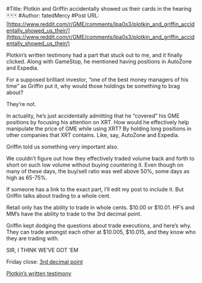 #Title: Plotkin and Griffin accidentally showed us their cards in the hearing 🃏🃏🃏
#Author: fatedMercy
#Post URL: [https://www.reddit.com/r/GME/comments/lpa0s3/plotkin_and_griffin_accidentally_showed_us_their/](https://www.reddit.com/r/GME/comments/lpa0s3/plotkin_and_griffin_accidentally_showed_us_their/)



Plotkin’s written testimony had a part that stuck out to me, and it finally clicked. Along with GameStop, he mentioned having positions in AutoZone and Expedia. 

For a supposed brilliant investor, “one of the best money managers of his time” as Griffin put it, why would those holdings be something to brag about?

They’re not. 

In actuality, he’s just accidentally admitting that he “covered” his GME positions by focusing his attention on XRT. How would he effectively help manipulate the price of GME while using XRT? By holding long positions in other companies that XRT contains. Like, say, AutoZone and Expedia. 


Griffin told us something very important also. 

We couldn’t figure out how they effectively traded volume back and forth to short on such low volume without buying countering it. Even though on many of these days, the buy/sell ratio was well above 50%, some days as high as 65-75%. 

If someone has a link to the exact part, I’ll edit my post to include it. But Griffin talks about trading to a whole cent. 

Retail only has the ability to trade in whole cents. $10.00 or $10.01. HF’s and MM’s have the ability to trade to the 3rd decimal point. 

Griffin kept dodging the questions about trade executions, and here’s why. They can trade amongst each other at $10.005, $10.015, and they know who they are trading with. 


SIR, I THINK WE’VE GOT ‘EM


Friday close: [3rd decimal point](https://ibb.co/Jz7M4zQ)

[Plotkin’s written testimony ](https://docs.house.gov/meetings/BA/BA00/20210218/111207/HHRG-117-BA00-Wstate-PlotkinG-20210218.pdf)